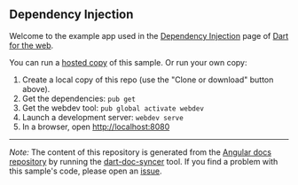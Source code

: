 ## Dependency Injection

Welcome to the example app used in the
[Dependency Injection](https://webdev.dartlang.org/angular/guide/dependency-injection) page
of [Dart for the web](https://webdev.dartlang.org).

You can run a [hosted copy](https://webdev.dartlang.org/examples/dependency-injection) of this
sample. Or run your own copy:

1. Create a local copy of this repo (use the "Clone or download" button above).
2. Get the dependencies: `pub get`
3. Get the webdev tool: `pub global activate webdev`
4. Launch a development server: `webdev serve`
5. In a browser, open [http://localhost:8080](http://localhost:8080)

---

*Note:* The content of this repository is generated from the
[Angular docs repository][docs repo] by running the
[dart-doc-syncer](//github.com/dart-lang/dart-doc-syncer) tool.
If you find a problem with this sample's code, please open an [issue][].

[docs repo]: //github.com/dart-lang/site-webdev/tree/master/examples/ng/doc/dependency-injection
[issue]: //github.com/dart-lang/site-webdev/issues/new?title=[master]%20examples/ng/doc/dependency-injection
